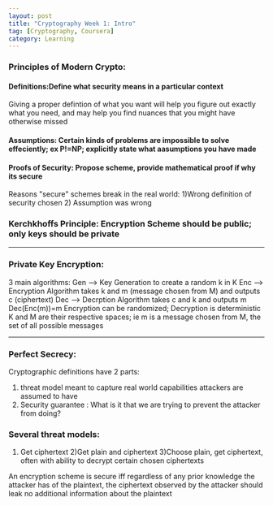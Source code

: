 ```yaml
---
layout: post
title: "Cryptography Week 1: Intro"
tag: [Cryptography, Coursera]
category: Learning
---
```


### Principles of Modern Crypto:

#### Definitions:Define what security means in a particular context
Giving a proper defintion of what you want will help you figure out exactly what you need, and may help you find nuances that you might have otherwise missed

#### Assumptions: Certain kinds of problems are impossible to solve effeciently; ex P!=NP; explicitly state what aasumptions you have made

#### Proofs of Security: Propose scheme, provide mathematical proof if why its secure

Reasons "secure" schemes break in the real world:
1)Wrong definition of security chosen
2) Assumption was wrong

### Kerchkhoffs Principle: Encryption Scheme should be public; only keys should be private

***

### Private Key Encryption:
3 main algorithms:
Gen --> Key Generation to create a random k in K
Enc --> Encryption Algorithm takes k and m (message chosen from M) and outputs c (ciphertext)
Dec --> Decrption Algorithm takes c and k and outputs m
Dec(Enc(m))=m
Encryption can be randomized; Decryption is deterministic
K and M are their respective spaces; ie m is a message chosen from M, the set of all possible messages

***

### Perfect Secrecy:
Cryptographic definitions have 2 parts:
1) threat model meant to capture real world capabilities attackers are assumed to have
2) Security guarantee : What is it that we are trying to prevent the attacker from doing?

### Several threat models:
1) Get ciphertext
2)Get plain and ciphertext
3)Choose plain, get ciphertext, often with ability to decrypt certain chosen ciphertexts

An encryption scheme is secure iff regardless of any prior knowledge the attacker has of the plaintext, the ciphertext observed by the attacker should leak no additional information about the plaintext
